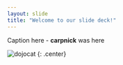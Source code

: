 ```yaml
---
layout: slide
title: "Welcome to our slide deck!"
---
```


Caption here - **carpnick** was here

![dojocat](https://octodex.github.com/images/dojocat.jpg)
{: .center}
